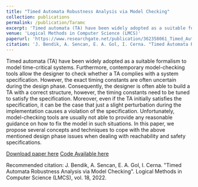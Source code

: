 ```yaml
---
title: "Timed Automata Robustness Analysis via Model Checking"
collection: publications
permalink: /publication/Taramc
excerpt: 'Timed automata (TA) have been widely adopted as a suitable formalism to model time-critical systems. Furthermore, contemporary model-checking tools allow the designer to check whether a TA complies with a system specification. However, the exact timing constants are often uncertain during the design phase. Consequently, the designer is often able to build a TA with a correct structure, however, the timing constants need to be tuned to satisfy the specification. Moreover, even if the TA initially satisfies the specification, it can be the case that just a slight perturbation during the implementation causes a violation of the specification. Unfortunately, model-checking tools are usually not able to provide any reasonable guidance on how to fix the model in such situations. In this paper, we propose several concepts and techniques to cope with the above mentioned design phase issues when dealing with reachability and safety specifications.'
venue: 'Logical Methods in Computer Science (LMCS)'
paperurl: 'https://www.researchgate.net/publication/362358061_Timed_Automata_Robustness_Analysis_via_Model_Checking'
citation: 'J. Bendik, A. Sencan, E. A. Gol, I. Cerna. "Timed Automata Robustness Analysis via Model Checking". Logical Methods in Computer Science (LMCS), vol. 18, 2022.'
---
```

Timed automata (TA) have been widely adopted as a suitable formalism to model time-critical systems. Furthermore, contemporary model-checking tools allow the designer to check whether a TA complies with a system specification. However, the exact timing constants are often uncertain during the design phase. Consequently, the designer is often able to build a TA with a correct structure, however, the timing constants need to be tuned to satisfy the specification. Moreover, even if the TA initially satisfies the specification, it can be the case that just a slight perturbation during the implementation causes a violation of the specification. Unfortunately, model-checking tools are usually not able to provide any reasonable guidance on how to fix the model in such situations. In this paper, we propose several concepts and techniques to cope with the above mentioned design phase issues when dealing with reachability and safety specifications.

[Download paper here](https://www.researchgate.net/publication/362358061_Timed_Automata_Robustness_Analysis_via_Model_Checking)
[Code Available here](https://github.com/jar-ben/tamus)

Recommended citation: J. Bendik, A. Sencan, E. A. Gol, I. Cerna. "Timed Automata Robustness Analysis via Model Checking". Logical Methods in Computer Science (LMCS), vol. 18, 2022.